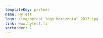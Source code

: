 ```yaml
---
templateKey: partner
name: HyTest
logo: /img/hytest_logo_horizontal_2013.jpg
link: www.hytest.fi
sortorder: 1
---
```


